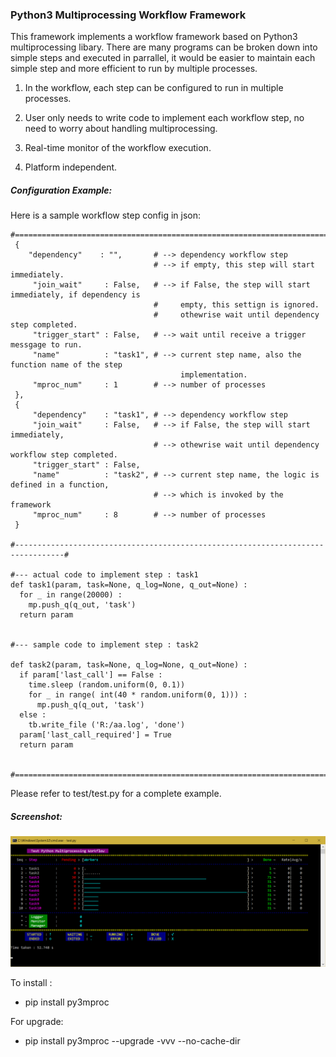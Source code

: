 ### Python3 Multiprocessing Workflow Framework 

This framework implements a workflow framework based on Python3 multiprocessing libary. There are many programs can be broken down into simple steps and executed in parrallel, it would be easier to maintain each simple step and more efficient to run by multiple processes.


1. In the workflow, each step can be configured to run in multiple processes.

2. User only needs to write code to implement each workflow step, no need to worry about handling multiprocessing.

3. Real-time monitor of the workflow execution.

4. Platform independent. 



##### Configuration Example:

Here is a sample workflow step config in json:
```  
#==================================================================================
 {
    "dependency"    : "",       # --> dependency workflow step
                                # --> if empty, this step will start immediately.
     "join_wait"     : False,   # --> if False, the step will start immediately, if dependency is 
                                #     empty, this settign is ignored.
                                #     othewrise wait until dependency step completed.
     "trigger_start" : False,   # --> wait until receive a trigger messgage to run.                          
     "name"          : "task1", # --> current step name, also the function name of the step 
                                      implementation.
     "mproc_num"     : 1        # --> number of processes 
 },
 {
     "dependency"    : "task1", # --> dependency workflow step
     "join_wait"     : False,   # --> if False, the step will start immediately, 
                                # --> othewrise wait until dependency workflow step completed.
     "trigger_start" : False,                              
     "name"          : "task2", # --> current step name, the logic is defined in a function, 
                                # --> which is invoked by the framework 
     "mproc_num"     : 8        # --> number of processes 
 } 
 
#---------------------------------------------------------------------------------#

#--- actual code to implement step : task1
def task1(param, task=None, q_log=None, q_out=None) :
  for _ in range(20000) : 
    mp.push_q(q_out, 'task')
  return param


#--- sample code to implement step : task2

def task2(param, task=None, q_log=None, q_out=None) :
  if param['last_call'] == False :
    time.sleep (random.uniform(0, 0.1))
    for _ in range( int(40 * random.uniform(0, 1))) : 
      mp.push_q(q_out, 'task')  
  else :
    tb.write_file ('R:/aa.log', 'done')
  param['last_call_required'] = True    
  return param 
 

#==================================================================================
```


Please refer to test/test.py for a complete example.

##### Screenshot:

![Screenshot](https://github.com/gr82morozr/py3mproc/blob/master/docs/windows10.png)



To install :

- pip install py3mproc

For upgrade:

- pip install py3mproc --upgrade -vvv  --no-cache-dir




